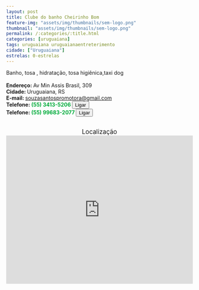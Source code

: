 ```yaml
---
layout: post
title: Clube do banho Cheirinho Bom
feature-img: "assets/img/thumbnails/sem-logo.png"
thumbnail: "assets/img/thumbnails/sem-logo.png"
permalink: /:categories/:title.html
categories: [uruguaiana]
tags: uruguaiana uruguaianaentreterimento
cidade: ["Uruguaiana"]
estrelas: 0-estrelas
---
```

Banho, tosa , hidratação, tosa higiênica,taxi dog <!-- more --><br/>
<br/>
<b>Endereço: </b>Av Min Assis Brasil, 309<br />
<b>Cidade: </b>Uruguaiana, RS<br />
<b>E-mail: </b>souzasantospromotora@gmail.com<br />
<b>Telefone: <span style="color: #00ab3a;">(55) 3413-5206</span> <a href="tel:5534135206"><button class="ligar">Ligar</button></a></b><br />
<b>Telefone: <span style="color: #00ab3a;">(55) 99683-2077</span> <a href="tel:55996832077"><button class="ligar">Ligar</button></a></b><br />
<br />
<div style="font-size: larger; text-align: center;">
Localização</div>
<iframe src="https://www.google.com/maps/embed?pb=!1m18!1m12!1m3!1d1456.2989514569178!2d-57.06103789884442!3d-29.757910844719508!2m3!1f0!2f0!3f0!3m2!1i1024!2i768!4f13.1!3m3!1m2!1s0x94535b73b21a4189%3A0xa366bed27b74b64f!2sAv.+Min.+Assis+Brasil%2C+309+-+Santo+Inacio%2C+Uruguaiana+-+RS%2C+97505-420!5e0!3m2!1spt-BR!2sbr!4v1521563532155" width="100%" height="400" frameborder="0" style="border:0" allowfullscreen></iframe>
